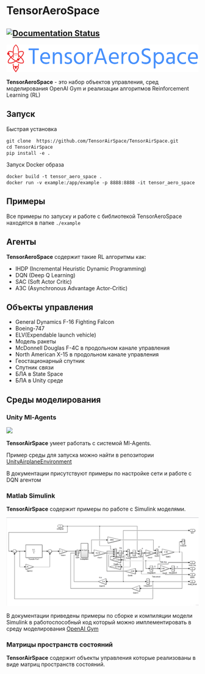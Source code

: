# TensorAeroSpace 

[![Documentation Status](https://readthedocs.org/projects/tensoraerospace/badge/?version=latest)](https://tensoraerospace.readthedocs.io/en/latest/?badge=latest)
---


![](./img/logo-no-background.png)

**TensorAeroSpace** - это набор объектов управления, сред моделирования OpenAI Gym и реализации алгоритмов Reinforcement Learning (RL)

## Запуск

Быстрая установка

```
git clone  https://github.com/TensorAirSpace/TensorAirSpace.git
cd TensorAirSpace
pip install -e .
```

Запуск Docker образа

```
docker build -t tensor_aero_space .
docker run -v example:/app/example -p 8888:8888 -it tensor_aero_space
```

## Примеры

Все примеры по запуску и работе с библиотекой TensorAeroSpace находятся в папке `./example`

## Агенты

**TensorAeroSpace** содержит такие RL алгоритмы как:

- IHDP (Incremental Heuristic Dynamic Programming)
- DQN (Deep Q Learning)
- SAC (Soft Actor Critic)
- A3C (Asynchronous Advantage Actor-Critic)

## Объекты управления

- General Dynamics F-16 Fighting Falcon
- Boeing-747
- ELV(Expendable launch vehicle)
- Модель ракеты
- McDonnell Douglas F-4C в продольном канале управления
- North American X-15 в продольном канале управления
- Геостационарный спутник
- Спутник связи
- БЛА в State Space
- БЛА в Unity среде


## Среды моделирования

### Unity Ml-Agents

![](./docs/example/env/img/img_demo_unity.gif)

**TensorAirSpace** умеет работать с системой Ml-Agents.

Пример среды для запуска можно найти в репозитории [UnityAirplaneEnvironment](https://github.com/TensorAeroSpace/UnityAirplaneEnvironment)

В документации присутствуют примеры по настройке сети и работе с DQN агентом

### Matlab Simulink

**TensorAirSpace** содержит примеры по работе с Simulink моделями.

![](docs/example/simulink/img/model.png)

В документации приведены примеры по сборке и компиляции модели Simulink в работоспособный код который можно имплементировать в среду моделирования [OpenAI Gym](https://github.com/openai/gym)

### Матрицы пространств состояний

**TensorAirSpace** содержит объекты управления которые реализованы в виде матриц пространств состояний.
